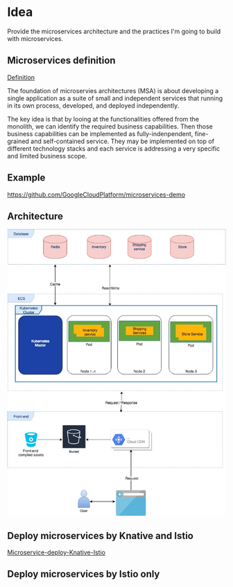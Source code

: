 # Idea

Provide the microservices architecture and the practices I'm going to build with microservices.

## Microservices definition

[Definition](https://medium.com/microservices-in-practice/microservices-in-practice-7a3e85b6624c)

The foundation of microservies architectures (MSA) is about developing a single application as a suite of small and independent services that running in its own process, developed, and deployed independently.

The key idea is that by looing at the functionalities offered from the monolith, we can identify the required business capabilities. Then those business capabilities can be implemented as fully-indenpendent, fine-grained and self-contained service. They may be implemented on top of different technology stacks and each service is addressing a very specific and limited business scope.

## Example

https://github.com/GoogleCloudPlatform/microservices-demo

## Architecture

![Architecture](https://raw.githubusercontent.com/poc-microservices/idea/master/images/microservices.jpg)

## Deploy microservices by Knative and Istio

[Microservice-deploy-Knative-Istio](https://github.com/poc-microservices/devops/blob/master/knative/README.md)

## Deploy microservices by Istio only
